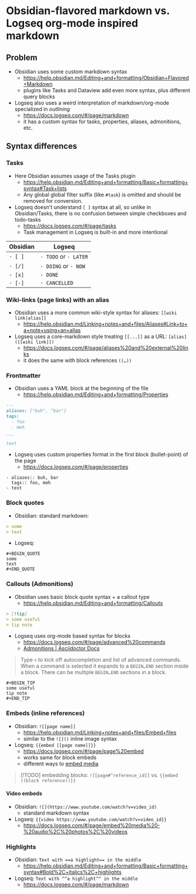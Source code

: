 
# Obsidian-flavored markdown vs. Logseq org-mode inspired markdown

## Problem

- Obsidian uses some custom markdown syntax
	- <https://help.obsidian.md/Editing+and+formatting/Obsidian+Flavored+Markdown>
	- plugins like Tasks and Dataview add even more syntax, plus different query blocks
- Logseq also uses a weird interpretation of markdown/org-mode specialized in _outlining_
	- <https://docs.logseq.com/#/page/markdown>
	- it has a custom syntax for tasks, properties, aliases, admonitions, etc.

## Syntax differences

### Tasks

- Here Obsidian assumes usage of the Tasks plugin
	- <https://help.obsidian.md/Editing+and+formatting/Basic+formatting+syntax#Task+lists>
	- Any global global filter suffix (like `#task`) is omitted and should be removed for conversion.
- Logseq doesn't understand `[ ]` syntax at all, so unlike in Obsidian/Tasks, there is no confusion between simple checkboxes and todo-tasks
	- <https://docs.logseq.com/#/page/tasks>
	- Task management in Logseq is built-in and more intentional

| Obsidian | Logseq                |
| -------- | --------------------- |
| `- [ ]`  | `- TODO` or `- LATER` |
| `- [/]`  | `- DOING` or `- NOW`  |
| `- [x]`  | `- DONE`              |
| `- [-]`  | `- CANCELLED`         |

### Wiki-links (page links) with an alias

- Obsidian uses a more common wiki-style syntax for aliases: `[[wiki link|alias]]`
	- <https://help.obsidian.md/Linking+notes+and+files/Aliases#Link+to+a+note+using+an+alias>
- Logseq uses a core-markdown style treating `[[...]]` as a URL: `[alias]([[wiki link]])`
	- <https://docs.logseq.com/#/page/aliases%20and%20external%20links>
	- it does the same with block references `((…))`

### Frontmatter

- Obsidian uses a YAML block at the beginning of the file
	- <https://help.obsidian.md/Editing+and+formatting/Properties>

```markdown
---
aliases: ["buh", "bar"]
tags:
  - foo
  - meh
___

text
```

- Logseq uses custom properties format in the first block (bullet-point) of the page
	- <https://docs.logseq.com/#/page/properties>

```
- aliases:: buh, bar
  tags:: foo, meh
- text
```

### Block quotes

- Obsidian: standard markdown:

```markdown
> some
> text
```

- Logseq:

```
#+BEGIN_QUOTE
some
text
#+END_QUOTE
```

### Callouts (Admonitions)

- Obsidian uses basic block quote syntax + a callout type
	- <https://help.obsidian.md/Editing+and+formatting/Callouts>

```markdown
> [!tip]
> some useful
> tip note
```

- Logseq uses org-mode based syntax for blocks
	- <https://docs.logseq.com/#/page/advanced%20commands>
	- [Admonitions | Asciidoctor Docs](https://docs.asciidoctor.org/asciidoc/latest/blocks/admonitions)

> Type `<` to kick off autocompletion and list of advanced commands.  
> When a command is selected it expands to a `BEGIN…END` section inside a block. There can be multiple `BEGIN…END` sections in a block.

```
#+BEGIN_TIP
some useful
tip note
#+END_TIP
```

### Embeds (inline references)

- Obsidian: `![[page name]]`
	- <https://help.obsidian.md/Linking+notes+and+files/Embed+files>
	- similar to the `![]()` inline image syntax
- Logseq: `{{embed [[page name]]}}`
	- <https://docs.logseq.com/#/page/page%20embed>
	- works same for block embeds
	- different ways to [embed media](https://docs.logseq.com/#/page/embed%20media%20-%20audio%2C%20photos%2C%20videos)

> [!TODO]
> embedding blocks: `![[page#^reference_id]]` vs. `{{embed ((block reference))}}`

#### Video embeds

- Obsidian: `![](https://www.youtube.com/watch?v=video_id)`
	- standard markdown syntax
- Logseq: `{{video https://www.youtube.com/watch?v=video_id}}`
	- https://docs.logseq.com/#/page/embed%20media%20-%20audio%2C%20photos%2C%20videos

### Highlights

- Obsidian: `Text with ==a highlight== in the middle`
	- <https://help.obsidian.md/Editing+and+formatting/Basic+formatting+syntax#Bold%2C+italics%2C+highlights>
- Logseq: `Text with ^^a highlight^^ in the middle`
	- <https://docs.logseq.com/#/page/markdown>
